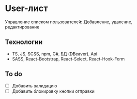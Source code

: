 # User-лист
Управление списком пользователей: Добавление, удаление, редактирование

## Технологии
- TS, JS, SCSS, npm, C#, БД (DBeaver), Api
- SASS, React-Bootstrap, React-Select, React-Hook-Form

## To do
- [ ] Добавить валидацию
- [ ] Добавить блокировку кнопки отправки

